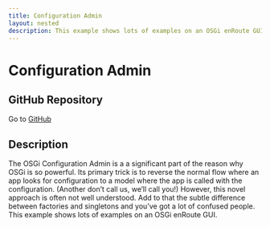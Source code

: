 ```yaml
---
title: Configuration Admin
layout: nested
description: This example shows lots of examples on an OSGi enRoute GUI
---
```

#  Configuration Admin

## GitHub Repository

Go to [GitHub](https://github.com/osgi/osgi.enroute.examples/tree/master/osgi.enroute.examples.cm.application)

## Description
The OSGi Configuration Admin is a a significant part of the reason why OSGi is so powerful. Its primary trick is to reverse the normal flow where an app looks for configuration to a model where the app is called with the configuration. (Another don’t call us, we’ll call you!) However, this novel approach is often not well understood. Add to that the subtle difference between factories and singletons and you’ve got a lot of confused people. This example shows lots of examples on an OSGi enRoute GUI.